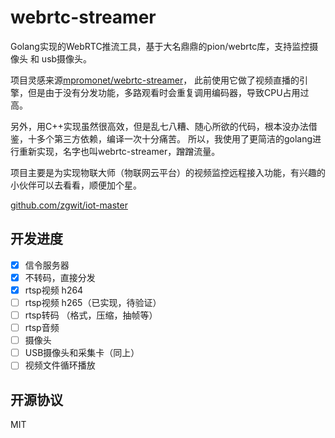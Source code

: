 # webrtc-streamer

Golang实现的WebRTC推流工具，基于大名鼎鼎的pion/webrtc库，支持监控摄像头 和 usb摄像头。

项目灵感来源[mpromonet/webrtc-streamer](https://github.com/mpromonet/webrtc-streamer)，
此前使用它做了视频直播的引擎，但是由于没有分发功能，多路观看时会重复调用编码器，导致CPU占用过高。

另外，用C++实现虽然很高效，但是乱七八糟、随心所欲的代码，根本没办法借鉴，十多个第三方依赖，编译一次十分痛苦。
所以，我使用了更简洁的golang进行重新实现，名字也叫webrtc-streamer，蹭蹭流量。

项目主要是为实现物联大师（物联网云平台）的视频监控远程接入功能，有兴趣的小伙伴可以去看看，顺便加个星。

[github.com/zgwit/iot-master](https://github.com/zgwit/iot-master)

## 开发进度

- [x] 信令服务器
- [x] 不转码，直接分发
- [x] rtsp视频 h264
- [ ] rtsp视频 h265（已实现，待验证）
- [ ] rtsp转码 （格式，压缩，抽帧等）
- [ ] rtsp音频
- [ ] 摄像头
- [ ] USB摄像头和采集卡（同上）
- [ ] 视频文件循环播放

## 开源协议

MIT